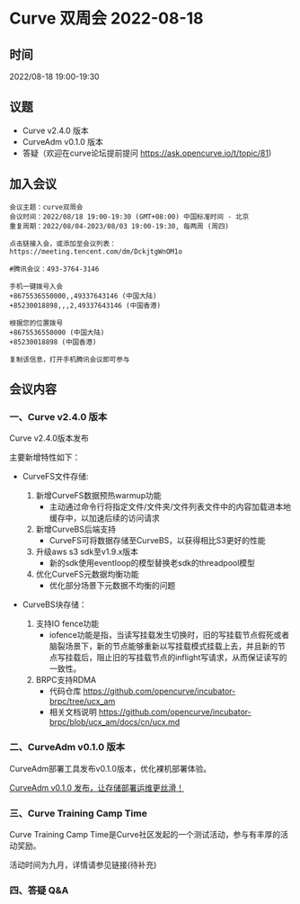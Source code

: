 # Curve 双周会 2022-08-18

## 时间

2022/08-18 19:00-19:30

## 议题

- Curve v2.4.0 版本
- CurveAdm v0.1.0 版本
- 答疑（欢迎在curve论坛提前提问 https://ask.opencurve.io/t/topic/81)

## 加入会议

```
会议主题：curve双周会
会议时间：2022/08/18 19:00-19:30 (GMT+08:00) 中国标准时间 - 北京
重复周期：2022/08/04-2023/08/03 19:00-19:30, 每两周 (周四)

点击链接入会，或添加至会议列表：
https://meeting.tencent.com/dm/DckjtgWnOM1o

#腾讯会议：493-3764-3146

手机一键拨号入会
+8675536550000,,49337643146 (中国大陆)
+85230018898,,,2,49337643146 (中国香港)

根据您的位置拨号
+8675536550000 (中国大陆)
+85230018898 (中国香港)

复制该信息，打开手机腾讯会议即可参与
```

## 会议内容

### 一、Curve v2.4.0 版本

Curve v2.4.0版本发布

主要新增特性如下：

- CurveFS文件存储:

  1. 新增CurveFS数据预热warmup功能
      -  主动通过命令行将指定文件/文件夹/文件列表文件中的内容加载进本地缓存中，以加速后续的访问请求
  2. 新增CurveBS后端支持
      - CurveFS可将数据存储至CurveBS，以获得相比S3更好的性能
  3. 升级aws s3 sdk至v1.9.x版本
      - 新的sdk使用eventloop的模型替换老sdk的threadpool模型
  4. 优化CurveFS元数据均衡功能
      - 优化部分场景下元数据不均衡的问题
      
- CurveBS块存储：

  1. 支持IO fence功能
      - iofence功能是指，当读写挂载发生切换时，旧的写挂载节点假死或者脑裂场景下，新的节点能够重新以写挂载模式挂载上去，并且新的节点写挂载后，阻止旧的写挂载节点的inflight写请求，从而保证读写的一致性。
  2. BRPC支持RDMA
      - 代码仓库 https://github.com/opencurve/incubator-brpc/tree/ucx_am
      - 相关文档说明 https://github.com/opencurve/incubator-brpc/blob/ucx_am/docs/cn/ucx.md

### 二、CurveAdm v0.1.0 版本

CurveAdm部署工具发布v0.1.0版本，优化裸机部署体验。

[CurveAdm v0.1.0 发布，让存储部署运维更丝滑！](https://mp.weixin.qq.com/s/wMjniENhpwcU2PTufvzSpw)


### 三、Curve Training Camp Time

Curve Training Camp Time是Curve社区发起的一个测试活动，参与有丰厚的活动奖励。

活动时间为九月，详情请参见链接(待补充)

### 四、答疑 Q&A

